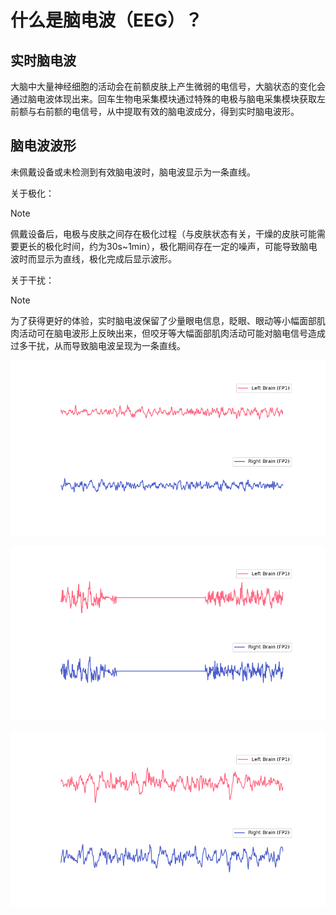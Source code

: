 # 什么是脑电波（EEG）？

## 实时脑电波
大脑中大量神经细胞的活动会在前额皮肤上产生微弱的电信号，大脑状态的变化会通过脑电波体现出来。回车生物电采集模块通过特殊的电极与脑电采集模块获取左前额与右前额的电信号，从中提取有效的脑电波成分，得到实时脑电波形。

## 脑电波波形
未佩戴设备或未检测到有效脑电波时，脑电波显示为一条直线。

关于极化：
> [!NOTE]
> 佩戴设备后，电极与皮肤之间存在极化过程（与皮肤状态有关，干燥的皮肤可能需要更长的极化时间，约为30s~1min），极化期间存在一定的噪声，可能导致脑电波时而显示为直线，极化完成后显示波形。

关于干扰：
> [!NOTE]
> 为了获得更好的体验，实时脑电波保留了少量眼电信息，眨眼、眼动等小幅面部肌肉活动可在脑电波形上反映出来，但咬牙等大幅面部肌肉活动可能对脑电信号造成过多干扰，从而导致脑电波呈现为一条直线。

![正常有效的脑电波](media/%E6%AD%A3%E5%B8%B8%E6%9C%89%E6%95%88%E7%9A%84%E8%84%91%E7%94%B5%E6%B3%A2.png)


![受到干扰的脑电波](media/受到干扰的脑电波.png)

![眨眼或者眼动情况下的脑电波](media/%E7%9C%A8%E7%9C%BC%E6%88%96%E8%80%85%E7%9C%BC%E5%8A%A8%E6%83%85%E5%86%B5%E4%B8%8B%E7%9A%84%E8%84%91%E7%94%B5%E6%B3%A2.png)





